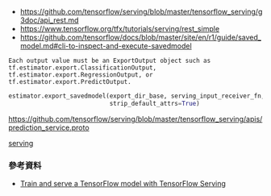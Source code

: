 - <https://github.com/tensorflow/serving/blob/master/tensorflow_serving/g3doc/api_rest.md>
- <https://www.tensorflow.org/tfx/tutorials/serving/rest_simple>
- <https://github.com/tensorflow/docs/blob/master/site/en/r1/guide/saved_model.md#cli-to-inspect-and-execute-savedmodel>

```
Each output value must be an ExportOutput object such as tf.estimator.export.ClassificationOutput, tf.estimator.export.RegressionOutput, or tf.estimator.export.PredictOutput.
```

```python
estimator.export_savedmodel(export_dir_base, serving_input_receiver_fn,
                            strip_default_attrs=True)
```

<https://github.com/tensorflow/serving/blob/master/tensorflow_serving/apis/prediction_service.proto>

[serving](https://github.com/tensorflow/serving/tree/master/tensorflow_serving/example)

### 參考資料

- [Train and serve a TensorFlow model with TensorFlow Serving](https://www.tensorflow.org/tfx/tutorials/serving/rest_simple)
